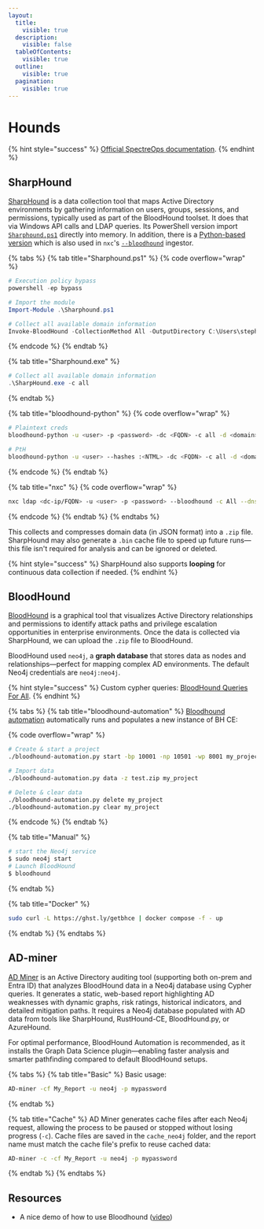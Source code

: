 ```yaml
---
layout:
  title:
    visible: true
  description:
    visible: false
  tableOfContents:
    visible: true
  outline:
    visible: true
  pagination:
    visible: true
---
```


# Hounds

{% hint style="success" %}
[Official SpectreOps documentation](https://bloodhound.specterops.io/home).
{% endhint %}

## SharpHound

[SharpHound](https://github.com/SpecterOps/SharpHound) is a data collection tool that maps Active Directory environments by gathering information on users, groups, sessions, and permissions, typically used as part of the BloodHound toolset. It does that via Windows API calls and LDAP queries. Its PowerShell version import [`Sharphound.ps1`](https://github.com/SpecterOps/BloodHound-Legacy/tree/master/Collectors) directly into memory. In addition, there is a [Python-based version](https://github.com/dirkjanm/BloodHound.py) which is also used in `nxc`'s [`--bloodhound`](https://www.netexec.wiki/ldap-protocol/bloodhound-ingestor) ingestor.

{% tabs %}
{% tab title="Sharphound.ps1" %}
{% code overflow="wrap" %}
```powershell
# Execution policy bypass
powershell -ep bypass

# Import the module
Import-Module .\Sharphound.ps1

# Collect all available domain information
Invoke-BloodHound -CollectionMethod All -OutputDirectory C:\Users\stephanie\Desktop\ -OutputPrefix "corp audit"
```
{% endcode %}
{% endtab %}

{% tab title="Sharphound.exe" %}
```powershell
# Collect all available domain information
.\SharpHound.exe -c all
```
{% endtab %}

{% tab title="bloodhound-python" %}
{% code overflow="wrap" %}
```bash
# Plaintext creds
bloodhound-python -u <user> -p <password> -dc <FQDN> -c all -d <domain> -ns <dc-ip>

# PtH
bloodhound-python -u <user> --hashes :<NTML> -dc <FQDN> -c all -d <domain> -ns <dc-ip>
```
{% endcode %}
{% endtab %}

{% tab title="nxc" %}
{% code overflow="wrap" %}
```bash
nxc ldap <dc-ip/FQDN> -u <user> -p <password> --bloodhound -c All --dns-server <dc-ip>
```
{% endcode %}
{% endtab %}
{% endtabs %}

This collects and compresses domain data (in JSON format) into a `.zip` file. SharpHound may also generate a `.bin` cache file to speed up future runs—this file isn't required for analysis and can be ignored or deleted.

{% hint style="success" %}
SharpHound also supports **looping** for continuous data collection if needed.
{% endhint %}

## BloodHound

[BloodHound](https://github.com/SpecterOps/BloodHound) is a graphical tool that visualizes Active Directory relationships and permissions to identify attack paths and privilege escalation opportunities in enterprise environments. Once the data is collected via SharpHound, we can upload the `.zip` file to BloodHound.&#x20;

BloodHound used `neo4j`, a **graph database** that stores data as nodes and relationships—perfect for mapping complex AD environments. The default Neo4j credentials are `neo4j:neo4j`.

{% hint style="success" %}
Custom cypher queries: [BloodHound Queries For All](https://queries.specterops.io/?_gl=1*7tyx8q*_up*MQ..*_ga*NzY0MDQxMzcyLjE3NTAyMjk4OTI.*_ga_53SGLN9EBJ*czE3NTAyMjk4OTAkbzEkZzAkdDE3NTAyMjk4OTAkajYwJGwwJGgw).
{% endhint %}

{% tabs %}
{% tab title="bloodhound-automation" %}
[Bloodhound automation](https://github.com/Tanguy-Boisset/bloodhound-automation) automatically runs and populates a new instance of BH CE:

{% code overflow="wrap" %}
```bash
# Create & start a project
./bloodhound-automation.py start -bp 10001 -np 10501 -wp 8001 my_project

# Import data
./bloodhound-automation.py data -z test.zip my_project

# Delete & clear data
./bloodhound-automation.py delete my_project
./bloodhound-automation.py clear my_project
```
{% endcode %}
{% endtab %}

{% tab title="Manual" %}
```bash
# start the Neo4j service
$ sudo neo4j start
# Launch BloodHound
$ bloodhound
```
{% endtab %}

{% tab title="Docker" %}
```bash
sudo curl -L https://ghst.ly/getbhce | docker compose -f - up
```
{% endtab %}
{% endtabs %}

## AD-miner

[AD Miner](https://github.com/AD-Security/AD_Miner) is an Active Directory auditing tool (supporting both on-prem and Entra ID) that analyzes BloodHound data in a Neo4j database using Cypher queries. It generates a static, web-based report highlighting AD weaknesses with dynamic graphs, risk ratings, historical indicators, and detailed mitigation paths. It requires a Neo4j database populated with AD data from tools like SharpHound, RustHound-CE, BloodHound.py, or AzureHound.&#x20;

For optimal performance, BloodHound Automation is recommended, as it installs the Graph Data Science plugin—enabling faster analysis and smarter pathfinding compared to default BloodHound setups.

{% tabs %}
{% tab title="Basic" %}
Basic usage:

```bash
AD-miner -cf My_Report -u neo4j -p mypassword
```
{% endtab %}

{% tab title="Cache" %}
AD Miner generates cache files after each Neo4j request, allowing the process to be paused or stopped without losing progress (`-c`). Cache files are saved in the `cache_neo4j` folder, and the report name must match the cache file's prefix to reuse cached data:

```bash
AD-miner -c -cf My_Report -u neo4j -p mypassword
```
{% endtab %}
{% endtabs %}

## Resources

* A nice demo of how to use Bloodhound ([video](https://www.youtube.com/watch?v=aJqjH3MsbLM))
